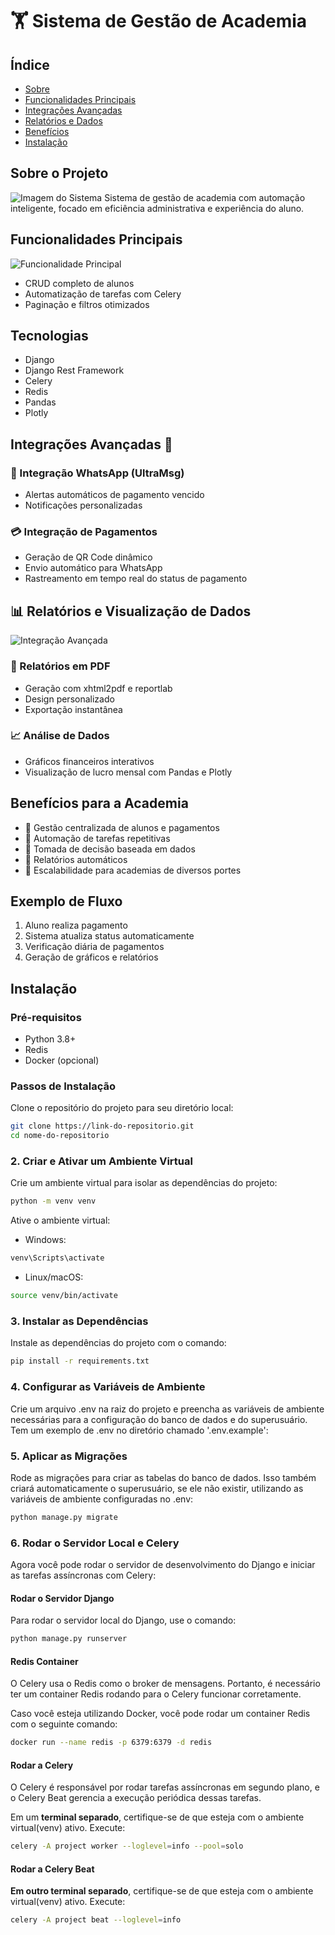 # 🏋️ Sistema de Gestão de Academia

## Índice
- [Sobre](#sobre)
- [Funcionalidades Principais](#funcionalidades-principais)
- [Integrações Avançadas](#integrações-avançadas)
- [Relatórios e Dados](#relatórios-e-dados)
- [Benefícios](#benefícios)
- [Instalação](#instalação)

## <a id="sobre">Sobre o Projeto</a>
![Imagem do Sistema](https://i.imgur.com/HjT46fz.png)
Sistema de gestão de academia com automação inteligente, focado em eficiência administrativa e experiência do aluno.

## <a id="funcionalidades-principais">Funcionalidades Principais</a>
![Funcionalidade Principal](https://i.imgur.com/XUpvZzx.png)
- CRUD completo de alunos
- Automatização de tarefas com Celery
- Paginação e filtros otimizados

## Tecnologias

- Django
- Django Rest Framework
- Celery
- Redis
- Pandas
- Plotly

## <a id="integrações-avançadas">Integrações Avançadas 🚀</a>
### 📱 Integração WhatsApp (UltraMsg)
- Alertas automáticos de pagamento vencido
- Notificações personalizadas

### 💳 Integração de Pagamentos
- Geração de QR Code dinâmico
- Envio automático para WhatsApp
- Rastreamento em tempo real do status de pagamento

## <a id="relatórios-e-dados">📊 Relatórios e Visualização de Dados</a>
![Integração Avançada](https://i.imgur.com/kceu3KD.png)

### 📄 Relatórios em PDF
- Geração com xhtml2pdf e reportlab
- Design personalizado
- Exportação instantânea

### 📈 Análise de Dados
- Gráficos financeiros interativos
- Visualização de lucro mensal com Pandas e Plotly

## <a id="benefícios">Benefícios para a Academia</a>

- 🔹 Gestão centralizada de alunos e pagamentos
- 🔹 Automação de tarefas repetitivas
- 🔹 Tomada de decisão baseada em dados
- 🔹 Relatórios automáticos
- 🔹 Escalabilidade para academias de diversos portes

## **Exemplo de Fluxo**

1. Aluno realiza pagamento
2. Sistema atualiza status automaticamente
3. Verificação diária de pagamentos
4. Geração de gráficos e relatórios

## <a id="instalação">Instalação</a>

### Pré-requisitos
- Python 3.8+
- Redis
- Docker (opcional)

### Passos de Instalação

Clone o repositório do projeto para seu diretório local:

```bash
git clone https://link-do-repositorio.git
cd nome-do-repositorio
```

### 2. Criar e Ativar um Ambiente Virtual

Crie um ambiente virtual para isolar as dependências do projeto:

```bash
python -m venv venv
```

Ative o ambiente virtual:

- Windows:
```bash
venv\Scripts\activate
```

- Linux/macOS:
```bash
source venv/bin/activate
```

### 3. Instalar as Dependências

Instale as dependências do projeto com o comando:

```bash
pip install -r requirements.txt
```

### 4. Configurar as Variáveis de Ambiente

Crie um arquivo .env na raiz do projeto e preencha as variáveis de ambiente necessárias para a configuração do banco de dados e do superusuário. Tem um exemplo de .env no diretório chamado '.env.example':

### 5. Aplicar as Migrações

Rode as migrações para criar as tabelas do banco de dados. Isso também criará automaticamente o superusuário, se ele não existir, utilizando as variáveis de ambiente configuradas no .env:

```bash
python manage.py migrate
```

### 6. Rodar o Servidor Local e Celery

Agora você pode rodar o servidor de desenvolvimento do Django e iniciar as tarefas assíncronas com Celery:

#### Rodar o Servidor Django

Para rodar o servidor local do Django, use o comando:

```bash
python manage.py runserver
```

#### Redis Container

O Celery usa o Redis como o broker de mensagens. Portanto, é necessário ter um container Redis rodando para o Celery funcionar corretamente.

Caso você esteja utilizando Docker, você pode rodar um container Redis com o seguinte comando:

```bash
docker run --name redis -p 6379:6379 -d redis
```

#### Rodar a Celery

O Celery é responsável por rodar tarefas assíncronas em segundo plano, e o Celery Beat gerencia a execução periódica dessas tarefas.

Em um **terminal separado**, certifique-se de que esteja com o ambiente virtual(venv) ativo. Execute:

```bash
celery -A project worker --loglevel=info --pool=solo
```

#### Rodar a Celery Beat

**Em outro terminal separado**, certifique-se de que esteja com o ambiente virtual(venv) ativo. Execute:

```bash
celery -A project beat --loglevel=info
```

